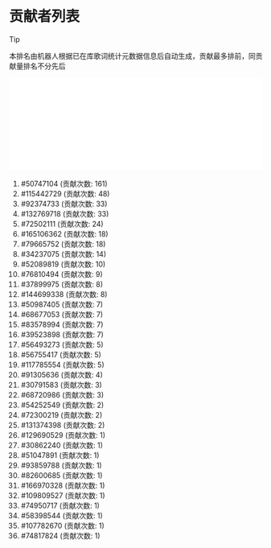 # 贡献者列表

> [!TIP]
> 本排名由机器人根据已在库歌词统计元数据信息后自动生成，贡献最多排前，同贡献量排名不分先后

![贡献者头像画廊](./CONTRIBUTORS.svg)

1. #50747104 (贡献次数: 161)
2. #115442729 (贡献次数: 48)
3. #92374733 (贡献次数: 33)
4. #132769718 (贡献次数: 33)
5. #72502111 (贡献次数: 24)
6. #165106362 (贡献次数: 18)
7. #79665752 (贡献次数: 18)
8. #34237075 (贡献次数: 14)
9. #52089819 (贡献次数: 10)
10. #76810494 (贡献次数: 9)
11. #37899975 (贡献次数: 8)
12. #144699338 (贡献次数: 8)
13. #50987405 (贡献次数: 7)
14. #68677053 (贡献次数: 7)
15. #83578994 (贡献次数: 7)
16. #39523898 (贡献次数: 7)
17. #56493273 (贡献次数: 5)
18. #56755417 (贡献次数: 5)
19. #117785554 (贡献次数: 5)
20. #91305636 (贡献次数: 4)
21. #30791583 (贡献次数: 3)
22. #68720986 (贡献次数: 3)
23. #54252549 (贡献次数: 2)
24. #72300219 (贡献次数: 2)
25. #131374398 (贡献次数: 2)
26. #129690529 (贡献次数: 1)
27. #30862240 (贡献次数: 1)
28. #51047891 (贡献次数: 1)
29. #93859788 (贡献次数: 1)
30. #82600685 (贡献次数: 1)
31. #166970328 (贡献次数: 1)
32. #109809527 (贡献次数: 1)
33. #74950717 (贡献次数: 1)
34. #58398544 (贡献次数: 1)
35. #107782670 (贡献次数: 1)
36. #74817824 (贡献次数: 1)
